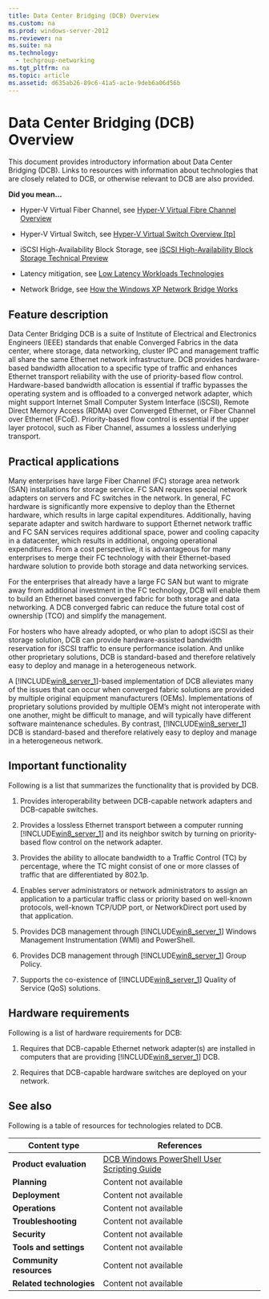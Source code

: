 ```yaml
---
title: Data Center Bridging (DCB) Overview
ms.custom: na
ms.prod: windows-server-2012
ms.reviewer: na
ms.suite: na
ms.technology: 
  - techgroup-networking
ms.tgt_pltfrm: na
ms.topic: article
ms.assetid: d635ab26-89c6-41a5-ac1e-9deb6a06d56b
---
```

# Data Center Bridging (DCB) Overview
This document provides introductory information about Data Center Bridging \(DCB\). Links to resources with information about technologies that are closely related to DCB, or otherwise relevant to DCB are also provided.  
  
**Did you mean…**  
  
-   Hyper\-V Virtual Fiber Channel, see [Hyper-V Virtual Fibre Channel Overview](../Topic/Hyper-V-Virtual-Fibre-Channel-Overview.md)  
  
-   Hyper\-V Virtual Switch, see [Hyper\-V Virtual Switch Overview \[tp\]](assetId:///39da28f3-0dff-49da-aae2-a383cc6d33e0)  
  
-   iSCSI High\-Availability Block Storage, see [iSCSI High\-Availability Block Storage Technical Preview](assetId:///014de3c8-4ba5-4cae-90b2-eadc9a224257)  
  
-   Latency mitigation, see [Low Latency Workloads Technologies](../Topic/Low-Latency-Workloads-Technologies.md)  
  
-   Network Bridge, see [How the Windows XP Network Bridge Works](http://technet.microsoft.com/library/bb877962.aspx)  
  
## <a name="BKMK_OVER"></a>Feature description  
Data Center Bridging DCB is a suite of Institute of Electrical and Electronics Engineers \(IEEE\) standards that enable Converged Fabrics in the data center, where storage, data networking, cluster IPC and management traffic all share the same Ethernet network infrastructure. DCB provides hardware\-based bandwidth allocation to a specific type of traffic and enhances Ethernet transport reliability with the use of priority\-based flow control. Hardware\-based bandwidth allocation is essential if traffic bypasses the operating system and is offloaded to a converged network adapter, which might support Internet Small Computer System Interface \(iSCSI\), Remote Direct Memory Access \(RDMA\) over Converged Ethernet, or Fiber Channel over Ethernet \(FCoE\). Priority\-based flow control is essential if the upper layer protocol, such as Fiber Channel, assumes a lossless underlying transport.  
  
## <a name="BKMK_APP"></a>Practical applications  
Many enterprises have large Fiber Channel \(FC\) storage area network \(SAN\) installations for storage service. FC SAN requires special network adapters on servers and FC switches in the network. In general, FC hardware is significantly more expensive to deploy than the Ethernet hardware, which results in large capital expenditures. Additionally, having separate adapter and switch hardware to support Ethernet network traffic and FC SAN services requires additional space, power and cooling capacity in a datacenter, which results in additional, ongoing operational expenditures. From a cost perspective, it is advantageous for many enterprises to merge their FC technology with their Ethernet\-based hardware solution to provide both storage and data networking services.  
  
For the enterprises that already have a large FC SAN but want to migrate away from additional investment in the FC technology, DCB will enable them to build an Ethernet based converged fabric for both storage and data networking. A DCB converged fabric can reduce the future total cost of ownership \(TCO\) and simplify the management.  
  
For hosters who have already adopted, or who plan to adopt iSCSI as their storage solution, DCB can provide hardware\-assisted bandwidth reservation for iSCSI traffic to ensure performance isolation. And unlike other proprietary solutions, DCB is standard\-based and therefore relatively easy to deploy and manage in a heterogeneous network.  
  
A [!INCLUDE[win8_server_1](../Token/win8_server_1_md.md)]\-based implementation of DCB alleviates many of the issues that can occur when converged fabric solutions are provided by multiple original equipment manufacturers \(OEMs\). Implementations of proprietary solutions provided by multiple OEM’s might not interoperate with one another, might be difficult to manage, and will typically have different software maintenance schedules. By contrast, [!INCLUDE[win8_server_1](../Token/win8_server_1_md.md)] DCB is standard\-based and therefore relatively easy to deploy and manage in a heterogeneous network.  
  
## <a name="BKMK_NEW"></a>Important functionality  
Following is a list that summarizes the functionality that is provided by DCB.  
  
1.  Provides interoperability between DCB\-capable network adapters and DCB\-capable switches.  
  
2.  Provides a lossless Ethernet transport between a computer running [!INCLUDE[win8_server_1](../Token/win8_server_1_md.md)] and its neighbor switch by turning on priority\-based flow control on the network adapter.  
  
3.  Provides the ability to allocate bandwidth to a Traffic Control \(TC\) by percentage, where the TC might consist of one or more classes of traffic that are differentiated by 802.1p.  
  
4.  Enables server administrators or network administrators to assign an application to a particular traffic class or priority based on well\-known protocols, well\-known TCP\/UDP port, or NetworkDirect port used by that application.  
  
5.  Provides DCB management through [!INCLUDE[win8_server_1](../Token/win8_server_1_md.md)] Windows Management Instrumentation \(WMI\) and PowerShell.  
  
6.  Provides DCB management through [!INCLUDE[win8_server_1](../Token/win8_server_1_md.md)] Group Policy.  
  
7.  Supports the co\-existence of [!INCLUDE[win8_server_1](../Token/win8_server_1_md.md)] Quality of Service \(QoS\) solutions.  
  
## <a name="BKMK_HARD"></a>Hardware requirements  
Following is a list of hardware requirements for DCB:  
  
1.  Requires that DCB\-capable Ethernet network adapter\(s\) are installed in computers that are providing [!INCLUDE[win8_server_1](../Token/win8_server_1_md.md)] DCB.  
  
2.  Requires that DCB\-capable hardware switches are deployed on your network.  
  
## <a name="BKMK_LINKS"></a>See also  
Following is a table of resources for technologies related to DCB.  
  
|Content type|References|  
|----------------|--------------|  
|**Product evaluation**|[DCB Windows PowerShell User Scripting Guide](../Topic/DCB-Windows-PowerShell-User-Scripting-Guide.md)|  
|**Planning**|Content not available|  
|**Deployment**|Content not available|  
|**Operations**|Content not available|  
|**Troubleshooting**|Content not available|  
|**Security**|Content not available|  
|**Tools and settings**|Content not available|  
|**Community resources**|Content not available|  
|**Related technologies**|Content not available|  
  
